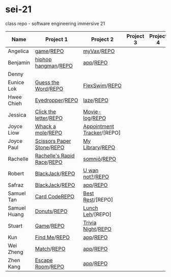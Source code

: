 # sei-21

class repo - software engineering immersive 21

| Name | Project 1 | Project 2 | Project 3 | Project 4 |
| ---- | --------- |---------- | --------- | --------- |
|Angelica|[game](https://angelferreros.github.io/project1-game/)/[REPO](https://github.com/AngelFerreros/project1-game)|[myVax](https://myvax-tracker.herokuapp.com/)/[REPO](https://github.com/AngelFerreros/project-2-myVax)|
|Benjamin|[hiphop hangman](https://benjacoblee.github.io/hiphop-hangman/)/[REPO](https://github.com/benjacoblee/hiphop-hangman)|[app](link)/[REPO](link)|
|Denny|
|Eunice Lok|[Guess the Word](https://prwhoeatsnonstop.github.io/guess-the-word-unit1-project/)/[REPO](https://github.com/prwhoeatsnonstop/guess-the-word-unit1-project)|[FlexSwim](https://flexswim.herokuapp.com/)/[REPO](https://github.com/prwhoeatsnonstop/ga-project2-FlexSwim)|
|Hwee Chieh|[Eyedropper](https://hweechieh.github.io/eyedropper/)/[REPO](https://github.com/hweechieh/eyedropper.git)|[laze](https://morning-river-60847.herokuapp.com/)/[REPO](https://github.com/hweechieh/laze)|
|Jessica|[Click the letter](https://jesst8.github.io/click_the_letters/)/[REPO](https://github.com/JessT8/click_the_letters)|[Movie-log](https://aqueous-waters-75512.herokuapp.com/movies/upcoming/1)/[REPO](https://github.com/JessT8/movie-log)|
|Joyce Liow|[Whack a mole](http://www.joyceliow.com/Project_1/mole.html)/[REPO](https://github.com/joycemap/Project-Whack)|[Appointment Tracker](https://pacific-shore-10633.herokuapp.com/)/[REPO]
|Joyce Paul|[Scissors Paper Stone](https://joyce-paul.github.io/Project_1-Game/)/[REPO](https://github.com/joyce-paul/Project_1-Game)|[My Library](https://mylibrary-ga-app.herokuapp.com/)/[REPO](https://github.com/joyce-paul/SEI-Project-2)
|Rachelle|[Rachelle's Rapid Race](https://rachellesg.github.io/rachelles-rapid-race/)/[REPO](https://github.com/rachellesg/rachelles-rapid-race)|[somniō](http://rachelles-somnio.herokuapp.com/)/[REPO](https://github.com/rachellesg/somnio)|
|Robert|[BlackJack](https://dazzling-blackjack.netlify.com/)/[REPO](https://github.com/Flashrob/Blackjack)|[U wan not?](https://u-wan-not.herokuapp.com/)/[REPO](https://github.com/Flashrob/u-wan-not)|
|Safraz|[BlackJack](https://safrazhakamali.github.io/BlackJack/)/[REPO](https://github.com/SafrazHakamali/BlackJack)|[app](link)/[REPO](link)|
|Samuel Tan|[Card Code](https://samtanfl.github.io/Card-Code/)[REPO](https://github.com/SamTanFL/Card-Code)|[Best Rest](https://best-rest.herokuapp.com/)/[REPO]
|Samuel Huang|[Donuts](https://upieez.github.io/project-1-sei-21)/[REPO](https://github.com/upieez/project-1-sei-21)|[Lunch Leh](https://powerful-badlands-26853.herokuapp.com/)/[REPO]
|Stuart|[Game](https://laustinspayce.github.io/game-project-1/)/[REPO](https://github.com/LaustinSpayce/game-project-1)|[Trivia Night](https://project-2-quiz.herokuapp.com/)/[REPO](https://github.com/LaustinSpayce/quiz-project-2)|
|Kun|[Find Me](https://tsairenkun.github.io/Project_1/)/[REPO](https://github.com/TsaiRenkun/Project_1)|[app](link)/[REPO](link)|
|Wei Zheng|[Match](https://weizheng1910.github.io/project1)/[REPO](https://github.com/weizheng1910/project1)|[app](link)/[REPO](link)|
|Zhen Kang|[Escape Room](https://lzhenkang.github.io/escape_mini_games_room/)/[REPO](https://github.com/lzhenkang/escape_mini_games_room)|[app](link)/[REPO](link)|
